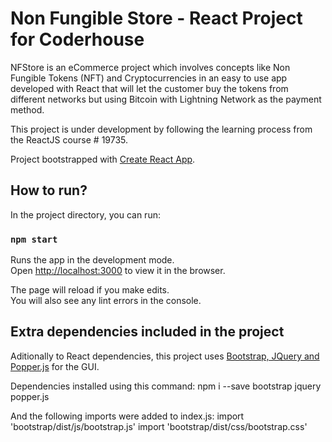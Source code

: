 # Non Fungible Store - React Project for Coderhouse

NFStore is an eCommerce project which involves concepts like Non Fungible Tokens (NFT) and Cryptocurrencies in an easy to use app developed with React that will let the customer buy the tokens from different networks but using Bitcoin with Lightning Network as the payment method.

This project is under development by following the learning process from the ReactJS course # 19735.

Project bootstrapped with [Create React App](https://github.com/facebook/create-react-app).

## How to run?

In the project directory, you can run:

### `npm start`

Runs the app in the development mode.\
Open [http://localhost:3000](http://localhost:3000) to view it in the browser.

The page will reload if you make edits.\
You will also see any lint errors in the console.

## Extra dependencies included in the project

Aditionally to React dependencies, this project uses [Bootstrap, JQuery and Popper.js](https://blog.logrocket.com/how-to-use-bootstrap-with-react-a354715d1121/) for the GUI.  

Dependencies installed using this command:
npm i --save bootstrap jquery popper.js

And the following imports were added to index.js:
import 'bootstrap/dist/js/bootstrap.js'
import 'bootstrap/dist/css/bootstrap.css'

